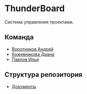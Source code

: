 # ThunderBoard
Система управления проектами.

## Команда
+ [Воротников Андрей](https://github.com/aVorotnikov)
+ [Кожевникова Диана](https://github.com/diakozhh)
+ [Павлов Илья](https://github.com/IlyaP01)

## Структура репозитория
+ [Документы](docs)
